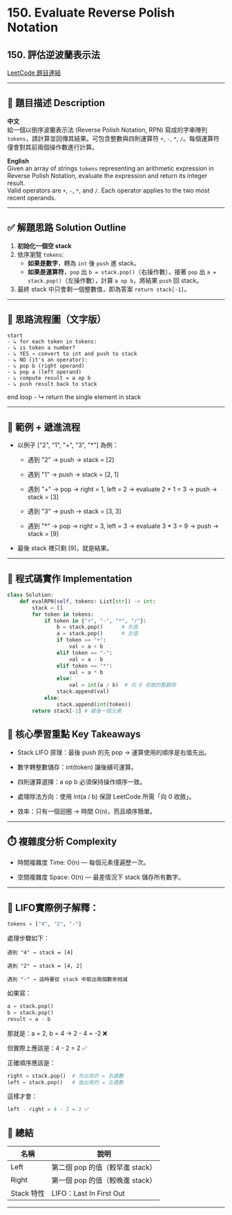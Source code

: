# 150. Evaluate Reverse Polish Notation  
## 150. 評估逆波蘭表示法

[LeetCode 題目連結](https://leetcode.com/problems/evaluate-reverse-polish-notation/)

---

## 📌 題目描述 Description

**中文**  
給一個以倒序波蘭表示法 (Reverse Polish Notation, RPN) 寫成的字串陣列 `tokens`，請計算並回傳其結果。可包含整數與四則運算符 `+`, `-`, `*`, `/`。每個運算符僅會對其前兩個操作數進行計算。

**English**  
Given an array of strings `tokens` representing an arithmetic expression in Reverse Polish Notation, evaluate the expression and return its integer result.  
Valid operators are `+`, `-`, `*`, and `/`. Each operator applies to the two most recent operands.

---

## ✅ 解題思路 Solution Outline

1. **初始化一個空 stack**  
2. 依序瀏覽 `tokens`:
   - **如果是數字**，轉為 `int` 後 `push` 進 stack。
   - **如果是運算符**，`pop` 出 `b = stack.pop()`（右操作數），接著 `pop` 出 `a = stack.pop()`（左操作數），計算 `a op b`，將結果 `push` 回 stack。
3. 最終 stack 中只會剩一個整數值，即為答案 `return stack[-1]`。

---

## 🧠 思路流程圖（文字版）

    start
    - ↳ for each token in tokens:
    - ↳ is token a number?
    - ↳ YES → convert to int and push to stack
    - ↳ NO (it's an operator):
    - ↳ pop b (right operand)
    - ↳ pop a (left operand)
    - ↳ compute result = a op b
    - ↳ push result back to stack
end loop
    - ↳ return the single element in stack

---
## 🧠 範例 + 遞進流程
- 以例子 ["2", "1", "+", "3", "*"] 為例：

    - 遇到 "2" → push → stack = [2]

    - 遇到 "1" → push → stack = [2, 1]

    - 遇到 "+" → pop → right = 1, left = 2 → evaluate 2 + 1 = 3 → push → stack = [3]

    - 遇到 "3" → push → stack = [3, 3]

    - 遇到 "*" → pop → right = 3, left = 3 → evaluate 3 * 3 = 9 → push → stack = [9]

- 最後 stack 裡只剩 [9]，就是結果。

---

## 📘 程式碼實作 Implementation
```python
class Solution:
    def evalRPN(self, tokens: List[str]) -> int:
        stack = []
        for token in tokens:
            if token in {"+", "-", "*", "/"}:
                b = stack.pop()      # 右值
                a = stack.pop()      # 左值
                if token == "+":
                    val = a + b
                elif token == "-":
                    val = a - b
                elif token == "*":
                    val = a * b
                else:
                    val = int(a / b)  # 向 0 收斂的整数除
                stack.append(val)
            else:
                stack.append(int(token))
        return stack[-1] # 最後一個元素
```
## 🧠 核心學習重點 Key Takeaways
- Stack LIFO 原理：最後 push 的先 pop → 運算使用的順序是右值先出。

- 數字轉整數儲存：int(token) 讓後續可運算。

- 四則運算選擇：a op b 必須保持操作順序一致。

- 處理除法方向：使用 int(a / b) 保證 LeetCode 所需「向 0 收斂」。

- 效率：只有一個迴圈 → 時間 O(n)，而且順序簡單。

--- 

## ⏱️ 複雜度分析 Complexity
- 時間複雜度 Time: O(n) — 每個元素僅遍歷一次。

- 空間複雜度 Space: O(n) — 最差情況下 stack 儲存所有數字。

---

## 🧪 LIFO實際例子解釋：
``` python
tokens = ["4", "2", "-"]
```
處理步驟如下：

    遇到 "4" → stack = [4]

    遇到 "2" → stack = [4, 2]

    遇到 "-" → 這時要從 stack 中取出兩個數來相減

如果寫：
```python
a = stack.pop()
b = stack.pop()
result = a - b
```
那就是：a = 2, b = 4 → 2 - 4 = -2 ❌

但實際上應該是：4 - 2 = 2 ✅

正確順序應該是：
```python
right = stack.pop()  # 先出來的 = 右邊數
left = stack.pop()   # 後出來的 = 左邊數
```
這樣才會：
```python
left - right = 4 - 2 = 2 ✅
```
## 📌 總結
| 名稱       | 說明                     |
| -------- | ---------------------- |
| Left     | 第二個 pop 的值（較早進 stack）  |
| Right    | 第一個 pop 的值（較晚進 stack）  |
| Stack 特性 | LIFO：Last In First Out |

---